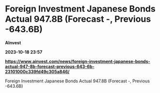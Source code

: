 # Foreign Investment Japanese Bonds Actual 947.8B (Forecast -, Previous -643.6B)
**AInvest**

**2023-10-18 23:57**

**https://www.ainvest.com/news/foreign-investment-japanese-bonds-actual-947-8b-forecast-previous-643-6b-23101000c339fd49c305a846/**

Foreign Investment Japanese Bonds Actual 947.8B (Forecast -, Previous -643.6B)